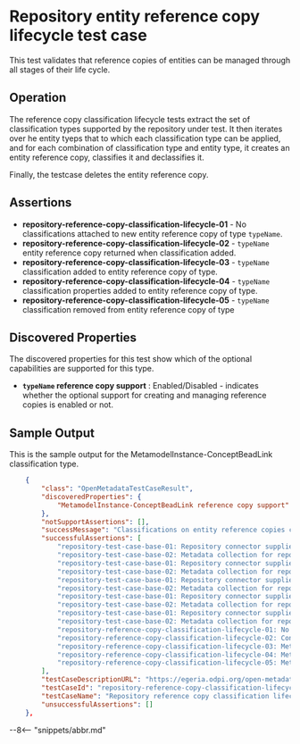 <!-- SPDX-License-Identifier: CC-BY-4.0 -->
<!-- Copyright Contributors to the ODPi Egeria project. -->

# Repository entity reference copy lifecycle test case

This test validates that reference copies of entities can be managed through all stages of their life cycle.

## Operation

The reference copy classification lifecycle tests extract the set of classification types supported by the repository under test.
It then iterates over he entity tyeps that to which each classification type can be applied, and for each combination of classification
type and entity type, it creates an entity reference copy, classifies it and declassifies it.

Finally, the testcase deletes the entity reference copy.


## Assertions

* **repository-reference-copy-classification-lifecycle-01** - No classifications attached to new entity reference copy of type `typeName`.
* **repository-reference-copy-classification-lifecycle-02** - `typeName` entity reference copy returned when classification added.
* **repository-reference-copy-classification-lifecycle-03** - `typeName` classification added to entity reference copy of type.
* **repository-reference-copy-classification-lifecycle-04** - `typeName` classification properties added to entity reference copy of type.
* **repository-reference-copy-classification-lifecycle-05** - `typeName` classification removed from entity reference copy of type

## Discovered Properties

The discovered properties for this test show which of the optional capabilities are supported for this type.

* **`typeName` reference copy support** : Enabled/Disabled - indicates whether the optional support for creating and managing reference copies is enabled or not.

## Sample Output

This is the sample output for the MetamodelInstance-ConceptBeadLink classification type.

```json
    {
        "class": "OpenMetadataTestCaseResult",
        "discoveredProperties": {
            "MetamodelInstance-ConceptBeadLink reference copy support": "Enabled"
        },
        "notSupportAssertions": [],
        "successMessage": "Classifications on entity reference copies can be managed through their lifecycle",
        "successfulAssertions": [
            "repository-test-case-base-01: Repository connector supplied to conformance suite.",
            "repository-test-case-base-02: Metadata collection for repository connector supplied to conformance suite.",
            "repository-test-case-base-01: Repository connector supplied to conformance suite.",
            "repository-test-case-base-02: Metadata collection for repository connector supplied to conformance suite.",
            "repository-test-case-base-01: Repository connector supplied to conformance suite.",
            "repository-test-case-base-02: Metadata collection for repository connector supplied to conformance suite.",
            "repository-test-case-base-01: Repository connector supplied to conformance suite.",
            "repository-test-case-base-02: Metadata collection for repository connector supplied to conformance suite.",
            "repository-test-case-base-01: Repository connector supplied to conformance suite.",
            "repository-test-case-base-02: Metadata collection for repository connector supplied to conformance suite.",
            "repository-reference-copy-classification-lifecycle-01: No classifications attached to new entity reference copy of type ConceptBeadLink",
            "repository-reference-copy-classification-lifecycle-02: ConceptBeadLink entity reference copy returned when classification added.",
            "repository-reference-copy-classification-lifecycle-03: MetamodelInstance-ConceptBeadLink classification added to entity reference copy of type ConceptBeadLink",
            "repository-reference-copy-classification-lifecycle-04: MetamodelInstance-ConceptBeadLink classification properties added to entity reference copy of type ConceptBeadLink",
            "repository-reference-copy-classification-lifecycle-05: MetamodelInstance-ConceptBeadLink classification removed from entity reference copy of type ConceptBeadLink"
        ],
        "testCaseDescriptionURL": "https://egeria.odpi.org/open-metadata-conformance-suite/docs/repository-workbench/test-cases/repository-reference-copy-classification-lifecycle-test-case.md",
        "testCaseId": "repository-reference-copy-classification-lifecycle-MetamodelInstance-ConceptBeadLink",
        "testCaseName": "Repository reference copy classification lifecycle test case",
        "unsuccessfulAssertions": []
    },
```


--8<-- "snippets/abbr.md"
